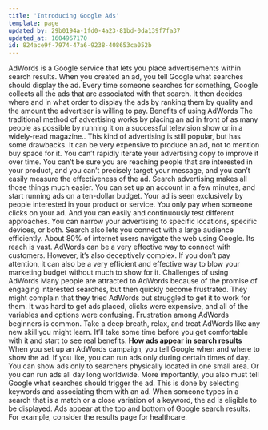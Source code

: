 ```yaml
---
title: 'Introducing Google Ads'
template: page
updated_by: 29b0194a-1fd0-4a23-81bd-0da139f7fa37
updated_at: 1604967170
id: 824ace9f-7974-47a6-9238-408653ca052b
---
```

AdWords is a Google service that lets you place advertisements within search results. When you created an ad, you tell Google what searches should display the ad. Every time someone searches for something, Google collects all the ads that are associated with that search. It then decides where and in what order to display the ads by ranking them by quality and the amount the advertiser is willing to pay. Benefits of using AdWords The traditional method of advertising works by placing an ad in front of as many people as possible by running it on a successful television show or in a widely-read magazine.. This kind of advertising is still popular, but has some drawbacks. It can be very expensive to produce an ad, not to mention buy space for it. You can’t rapidly iterate your advertising copy to improve it over time. You can’t be sure you are reaching people that are interested in your product, and you can’t precisely target your message, and you can’t easily measure the effectiveness of the ad. Search advertising makes all those things much easier. You can set up an account in a few minutes, and start running ads on a ten-dollar budget. Your ad is seen exclusively by people interested in your product or service. You only pay when someone clicks on your ad. And you can easily and continuously test different approaches. You can narrow your advertising to specific locations, specific devices, or both. Search also lets you connect with a large audience efficiently. About 80% of internet users navigate the web using Google. Its reach is vast. AdWords can be a very effective way to connect with customers. However, it’s also deceptively complex. If you don’t pay attention, it can also be a very efficient and effective way to blow your marketing budget without much to show for it. Challenges of using AdWords Many people are attracted to AdWords because of the promise of engaging interested searches, but then quickly become frustrated. They might complain that they tried AdWords but struggled to get it to work for them. It was hard to get ads placed, clicks were expensive, and all of the variables and options were confusing. Frustration among AdWords beginners is common. Take a deep breath, relax, and treat AdWords like any new skill you might learn. It’ll take some time before you get comfortable with it and start to see real benefits. **How ads appear in search results** When you set up an AdWords campaign, you tell Google when and where to show the ad. If you like, you can run ads only during certain times of day. You can show ads only to searchers physically located in one small area. Or you can run ads all day long worldwide. More importantly, you also must tell Google what searches should trigger the ad. This is done by selecting keywords and associating them with an ad. When someone types in a search that is a match or a close variation of a keyword, the ad is eligible to be displayed. Ads appear at the top and bottom of Google search results. For example, consider the results page for healthcare.